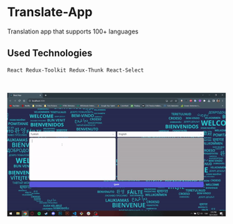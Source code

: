 # Translate-App

Translation app that supports 100+ languages

## Used Technologies

````
React Redux-Toolkit Redux-Thunk React-Select
````

<br>

![](screen.gif)

<br>
